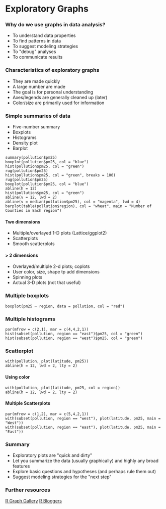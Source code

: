 # Exploratory Graphs

### Why do we use graphs in data analysis?

 * To understand data properties
 * To find patterns in data
 * To suggest modeling strategies
 * To "debug" analyses
 * To communicate results

 ### Characteristics of exploratory graphs

 * They are made quickly
 * A large number are made
 * The goal is for personal understanding
 * Axes/legends are generally cleaned up (later)
 * Color/size are primarily used for information

 ### Simple summaries of data

 * Five-number summary
 * Boxplots
 * Histograms
 * Density plot
 * Barplot

 ```
 summary(pollution$pm25)
 boxplot(pollution$pm25, col = "blue")
 hist(pollution$pm25, col = "green")
 rug(pollution$pm25)
 hist(pollution$pm25, col = "green", breaks = 100)
 rug(pollution$pm25)
 boxplot(pollution$pm25, col = "blue")
 abline(h = 12)
 hist(pollution$pm25, col = "green")
 abline(v = 12, lwd = 2)
 abline(v = median(pollution$pm25), col = "magenta", lwd = 4)
 barplot(table(pollution$region), col = "wheat", main = "Number of Counties in Each region")
 ```

#### Two dimensions

* Multiple/overlayed 1-D plots (Lattice/ggplot2)
* Scatterplots
* Smooth scatterplots

#### > 2 dimensions

* Overlayed/multiple 2-d plots; coplots
* User color, size, shape tp add dimensions
* Spinning plots
* Actual 3-D plots (not that useful)

### Multiple boxplots

```
boxplot(pm25 ~ region, data = pollution, col = "red")
```

### Multiple histograms

```
par(mfrow = c(2,1), mar = c(4,4,2,1))
hist(subset(pollution, region == "east")$pm25, col = "green")
hist(subset(pollution, region == "west")$pm25, col = "green")
```

### Scatterplot

```
with(pollution, plot(latitude, pm25))
abline(h = 12, lwd = 2, lty = 2)
```

#### Using color

```
with(pollution, plot(latitude, pm25, col = region))
abline(h = 12, lwd = 2, lty = 2)
```
#### Multiple Scatterplots

```
par(mfrow = c(1,2), mar = c(5,4,2,1))
with(subset(pollution, region == "west"), plot(latitude, pm25, main = "West"))
with(subset(pollution, region == "east"), plot(latitude, pm25, main = "East"))
```

### Summary

* Exploratory plots are "quick and dirty"
* Let you summarize the data (usually graphically) and highly any broad features
* Explore basic questions and hypotheses (and perhaps rule them out)
* Suggest modeling strategies for the "next step"

### Further resources

[R Graph Gallery](http://www.r-graph-gallery.com/)
[R Bloggers](https://www.r-bloggers.com/)